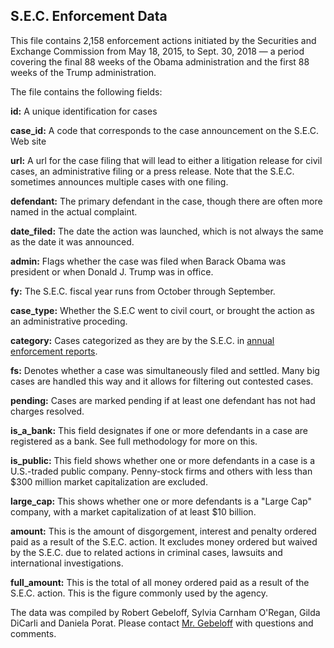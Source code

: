 ## S.E.C. Enforcement Data

This file contains 2,158 enforcement actions initiated by the Securities and Exchange Commission from May 18, 2015, to Sept. 30, 2018 — a period covering the final 88 weeks of the Obama administration and the first 88 weeks of the Trump administration.

The file contains the following fields:

**id:** A unique identification for cases

**case_id:** A code that corresponds to the case announcement on the S.E.C. Web site

**url:** A url for the case filing that will lead to either a litigation release for civil cases, an administrative filing or a press release. Note that the S.E.C. sometimes announces multiple cases with one filing.

**defendant:** The primary defendant in the case, though there are often more named in the actual complaint.

**date_filed:** The date the action was launched, which is not always the same as the date it was announced.

**admin:** Flags whether the case was filed when Barack Obama was president or when Donald J. Trump was in office.

**fy:** The S.E.C. fiscal year runs from October through September.

**case_type:** Whether the S.E.C went to civil court, or brought the action as an administrative proceding.

**category:** Cases categorized as they are by the S.E.C. in [annual enforcement reports](https://www.sec.gov/files/enforcement-annual-report-2018.pdf).

**fs:** Denotes whether a case was simultaneously filed and settled. Many big cases are handled this way and it allows for filtering out contested cases.

**pending:** Cases are marked pending if at least one defendant has not had charges resolved.

**is_a_bank:** This field designates if one or more defendants in a case are registered as a bank. See full methodology for more on this.

**is_public:** This field shows whether one or more defendants in a case is a U.S.-traded public company. Penny-stock firms and others with less than $300 million market capitalization are excluded.

**large_cap:** This shows whether one or more defendants is a "Large Cap" company, with a market capitalization of at least $10 billion.

**amount:** This is the amount of disgorgement, interest and penalty ordered paid as a result of the S.E.C. action. It excludes money ordered but waived by the S.E.C. due to related actions in criminal cases, lawsuits and international investigations. 

**full_amount:** This is the total of all money ordered paid as a result of the S.E.C. action. This is the figure commonly used by the agency.


The data was compiled by Robert Gebeloff, Sylvia Carnham O'Regan, Gilda DiCarli and Daniela Porat. Please contact [Mr. Gebeloff](mailto:rgebeloff@nytimes.com?subject=SEC%20Project) with questions and comments.